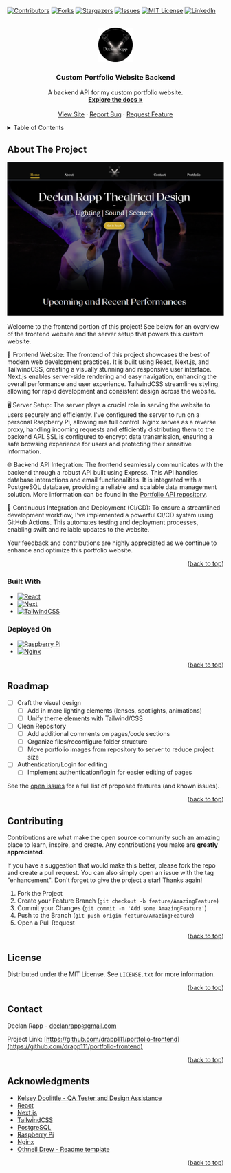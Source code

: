 <!-- Improved compatibility of back to top link: See: https://github.com/othneildrew/Best-README-Template/pull/73 -->
<a name="readme-top"></a>
<!--
*** Thanks for checking out the Best-README-Template. If you have a suggestion
*** that would make this better, please fork the repo and create a pull request
*** or simply open an issue with the tag "enhancement".
*** Don't forget to give the project a star!
*** Thanks again! Now go create something AMAZING! :D
-->



<!-- PROJECT SHIELDS -->
<!--
*** I'm using markdown "reference style" links for readability.
*** Reference links are enclosed in brackets [ ] instead of parentheses ( ).
*** See the bottom of this document for the declaration of the reference variables
*** for contributors-url, forks-url, etc. This is an optional, concise syntax you may use.
*** https://www.markdownguide.org/basic-syntax/#reference-style-links
-->
[![Contributors][contributors-shield]][contributors-url]
[![Forks][forks-shield]][forks-url]
[![Stargazers][stars-shield]][stars-url]
[![Issues][issues-shield]][issues-url]
[![MIT License][license-shield]][license-url]
[![LinkedIn][linkedin-shield]][linkedin-url]



<!-- PROJECT LOGO -->
<br />
<div align="center">
  <a href="https://github.com/drapp111/portfolio-frontend">
    <img src="/public/assets/logo.png" alt="Logo" width="80" height="80">
  </a>

<h3 align="center">Custom Portfolio Website Backend</h3>

  <p align="center">
    A backend API for my custom portfolio website.
    <br />
    <a href="https://github.com/drapp111/portfolio-frontend"><strong>Explore the docs »</strong></a>
    <br />
    <br />
    <a href="https://declanrappdesign.com">View Site</a>
    ·
    <a href="https://github.com/drapp111/portfolio-frontend/issues">Report Bug</a>
    ·
    <a href="https://github.com/drapp111/portfolio-frontend/issues">Request Feature</a>
  </p>
</div>



<!-- TABLE OF CONTENTS -->
<details>
  <summary>Table of Contents</summary>
  <ol>
    <li>
      <a href="#about-the-project">About The Project</a>
      <ul>
        <li><a href="#built-with">Built With</a></li>
        <li><a href="#deployed-on">Deployed On</a></li>
      </ul>
    </li>
    <li><a href="#roadmap">Roadmap</a></li>
    <li><a href="#contributing">Contributing</a></li>
    <li><a href="#license">License</a></li>
    <li><a href="#contact">Contact</a></li>
    <li><a href="#acknowledgments">Acknowledgments</a></li>
  </ol>
</details>



<!-- ABOUT THE PROJECT -->
## About The Project

[![Product Name Screen Shot][product-screenshot]](https://declanrappdesign.com)

Welcome to the frontend portion of this project! See below for an overview of the frontend website and the server setup that powers this custom website.

🎨 Frontend Website:
The frontend of this project showcases the best of modern web development practices. It is built using React, Next.js, and TailwindCSS, creating a visually stunning and responsive user interface. Next.js enables server-side rendering and easy navigation, enhancing the overall performance and user experience. TailwindCSS streamlines styling, allowing for rapid development and consistent design across the website.

🖥️ Server Setup:
The server plays a crucial role in serving the website to users securely and efficiently. I've configured the server to run on a personal Raspberry Pi, allowing me full control. Nginx serves as a reverse proxy, handling incoming requests and efficiently distributing them to the backend API. SSL is configured to encrypt data transmission, ensuring a safe browsing experience for users and protecting their sensitive information.

🌐 Backend API Integration:
The frontend seamlessly communicates with the backend through a robust API built using Express. This API handles database interactions and email functionalities. It is integrated with a PostgreSQL database, providing a reliable and scalable data management solution. More information can be found in the [Portfolio API repository](https://github.com/drapp111/portfolio-api).

🔁 Continuous Integration and Deployment (CI/CD):
To ensure a streamlined development workflow, I've implemented a powerful CI/CD system using GitHub Actions. This automates testing and deployment processes, enabling swift and reliable updates to the website.

Your feedback and contributions are highly appreciated as we continue to enhance and optimize this portfolio website.

<p align="right">(<a href="#readme-top">back to top</a>)</p>



### Built With

* [![React][React.js]][React-url]
* [![Next][Next.js]][Next-url]
* [![TailwindCSS][Tailwind]][Tailwind-url]

### Deployed On

* [![Raspberry Pi][Pi]][Pi-url]
* [![Nginx][Nginx]][Nginx-url]

<p align="right">(<a href="#readme-top">back to top</a>)</p>

<!-- ROADMAP -->
## Roadmap

- [ ] Craft the visual design
    - [ ] Add in more lighting elements (lenses, spotlights, animations)
    - [ ] Unify theme elements with Tailwind/CSS
- [ ] Clean Repository
    - [ ] Add additional comments on pages/code sections
    - [ ] Organize files/reconfigure folder structure
    - [ ] Move portfolio images from repository to server to reduce project size
- [ ] Authentication/Login for editing
    - [ ] Implement authentication/login for easier editing of pages

See the [open issues](https://github.com/drapp111/portfolio-frontend/issues) for a full list of proposed features (and known issues).

<p align="right">(<a href="#readme-top">back to top</a>)</p>



<!-- CONTRIBUTING -->
## Contributing

Contributions are what make the open source community such an amazing place to learn, inspire, and create. Any contributions you make are **greatly appreciated**.

If you have a suggestion that would make this better, please fork the repo and create a pull request. You can also simply open an issue with the tag "enhancement".
Don't forget to give the project a star! Thanks again!

1. Fork the Project
2. Create your Feature Branch (`git checkout -b feature/AmazingFeature`)
3. Commit your Changes (`git commit -m 'Add some AmazingFeature'`)
4. Push to the Branch (`git push origin feature/AmazingFeature`)
5. Open a Pull Request

<p align="right">(<a href="#readme-top">back to top</a>)</p>



<!-- LICENSE -->
## License

Distributed under the MIT License. See `LICENSE.txt` for more information.

<p align="right">(<a href="#readme-top">back to top</a>)</p>



<!-- CONTACT -->
## Contact

Declan Rapp - declanrapp@gmail.com

Project Link: [https://github.com/drapp111/portfolio-frontend](https://github.com/drapp111/portfolio-frontend)

<p align="right">(<a href="#readme-top">back to top</a>)</p>



<!-- ACKNOWLEDGMENTS -->
## Acknowledgments

* [Kelsey Doolittle - QA Tester and Design Assistance](https://www.linkedin.com/in/kelsey-doolittle)
* [React](https://expressjs.com/)
* [Next.js](https://expressjs.com/)
* [TailwindCSS](https://expressjs.com/)
* [PostgreSQL](https://www.postgresql.org/docs/)
* [Raspberry Pi](https://www.raspberrypi.com/documentation/)
* [Nginx](https://docs.nginx.com/)
* [Othneil Drew - Readme template](https://github.com/othneildrew/Best-README-Template/tree/master)


<p align="right">(<a href="#readme-top">back to top</a>)</p>



<!-- MARKDOWN LINKS & IMAGES -->
<!-- https://www.markdownguide.org/basic-syntax/#reference-style-links -->
[contributors-shield]: https://img.shields.io/github/contributors/drapp111/portfolio-frontend.svg?style=for-the-badge
[contributors-url]: https://github.com/drapp111/portfolio-frontend/graphs/contributors
[forks-shield]: https://img.shields.io/github/forks/drapp111/portfolio-frontend.svg?style=for-the-badge
[forks-url]: https://github.com/drapp111/portfolio-frontend/network/members
[stars-shield]: https://img.shields.io/github/stars/drapp111/portfolio-frontend.svg?style=for-the-badge
[stars-url]: https://github.com/drapp111/portfolio-frontend/stargazers
[issues-shield]: https://img.shields.io/github/issues/drapp111/portfolio-frontend.svg?style=for-the-badge
[issues-url]: https://github.com/drapp111/portfolio-frontend/issues
[license-shield]: https://img.shields.io/github/license/drapp111/portfolio-frontend.svg?style=for-the-badge
[license-url]: https://github.com/drapp111/portfolio-frontend/LICENSE.txt
[linkedin-shield]: https://img.shields.io/badge/-LinkedIn-black.svg?style=for-the-badge&logo=linkedin&colorB=555
[linkedin-url]: https://linkedin.com/in/declanrapp
[product-screenshot]: /public/assets/site-screenshot.png
[Next.js]: https://img.shields.io/badge/next.js-20232A?style=for-the-badge&logo=nextdotjs&logoColor=white
[Next-url]: https://nextjs.org/
[React.js]: https://img.shields.io/badge/React-20232A?style=for-the-badge&logo=react&logoColor=61DAFB
[React-url]: https://reactjs.org/
[Tailwind]: https://img.shields.io/badge/TailwindCSS-20232A?style=for-the-badge&logo=tailwindcss&logoColor=3490dc
[Tailwind-url]: https://tailwindcss.com/
[Postgres]: https://img.shields.io/badge/Postgres-20232A?style=for-the-badge&logo=postgresql&logoColor=61DAFB
[Postgres-url]: https://www.postgresql.org/docs/
[Pi]: https://img.shields.io/badge/Raspberry_Pi-20232A?style=for-the-badge&logo=raspberrypi&logoColor=c7053d
[Pi-url]: https://www.raspberrypi.com/documentation/
[Nginx]: https://img.shields.io/badge/Nginx-20232A?style=for-the-badge&logo=nginx&logoColor=009900
[Nginx-url]: https://docs.nginx.com/
